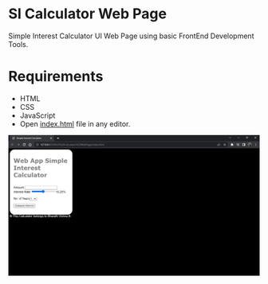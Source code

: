 # SI Calculator Web Page

Simple Interest Calculator UI Web Page using basic FrontEnd Development Tools.

# Requirements

* HTML
* CSS
* JavaScript
* Open [index.html](index.html) file in any editor.







![Screenshot](Screenshot.png)
